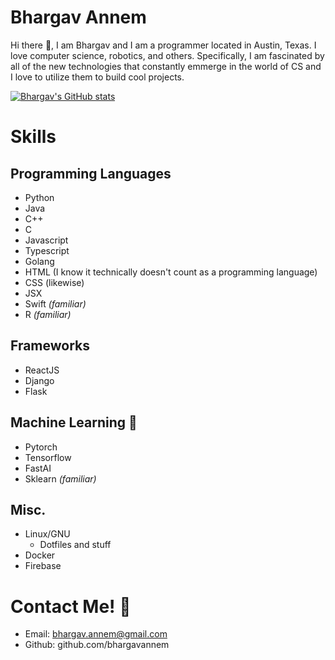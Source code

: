 # Bhargav Annem
Hi there 👋, I am Bhargav and I am a programmer located in Austin, Texas. I love computer science, robotics, and others. Specifically, I am fascinated by all of the new technologies that constantly emmerge in the world of CS and I love to utilize them to build cool projects. 

[![Bhargav's GitHub stats](https://github-readme-stats.vercel.app/api?username=bhargavannem&count_private=true&show_icons=true&theme=gruvbox)](https://github.com/anuraghazra/github-readme-stats)

# Skills
## Programming Languages
- Python
- Java
- C++
- C
- Javascript
- Typescript
- Golang
- HTML (I know it technically doesn't count as a programming language)
- CSS (likewise)
- JSX
- Swift *(familiar)*
- R *(familiar)*

## Frameworks
- ReactJS
- Django
- Flask

## Machine Learning 🤖
- Pytorch
- Tensorflow
- FastAI
- Sklearn *(familiar)*

## Misc.
- Linux/GNU
  - Dotfiles and stuff
- Docker
- Firebase
# Contact Me! 📧
- Email: bhargav.annem@gmail.com
- Github: github.com/bhargavannem
 
